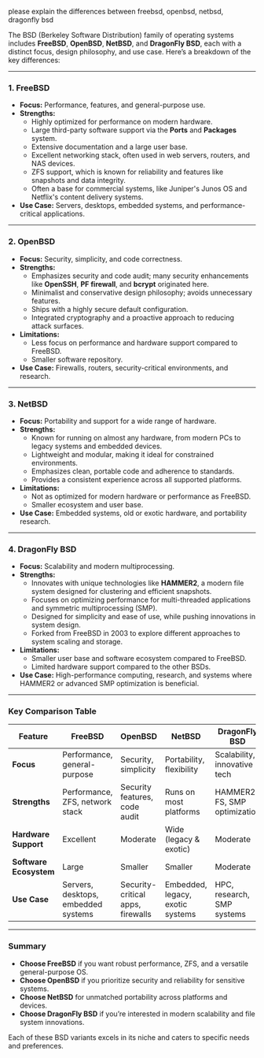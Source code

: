 please explain the differences between freebsd, openbsd, netbsd, dragonfly bsd


The BSD (Berkeley Software Distribution) family of operating systems includes **FreeBSD**, **OpenBSD**, **NetBSD**, and **DragonFly BSD**, each with a distinct focus, design philosophy, and use case. Here’s a breakdown of the key differences:

---

### **1. FreeBSD**
- **Focus:** Performance, features, and general-purpose use.
- **Strengths:**
  - Highly optimized for performance on modern hardware.
  - Large third-party software support via the **Ports** and **Packages** system.
  - Extensive documentation and a large user base.
  - Excellent networking stack, often used in web servers, routers, and NAS devices.
  - ZFS support, which is known for reliability and features like snapshots and data integrity.
  - Often a base for commercial systems, like Juniper's Junos OS and Netflix's content delivery systems.
- **Use Case:** Servers, desktops, embedded systems, and performance-critical applications.

---

### **2. OpenBSD**
- **Focus:** Security, simplicity, and code correctness.
- **Strengths:**
  - Emphasizes security and code audit; many security enhancements like **OpenSSH**, **PF firewall**, and **bcrypt** originated here.
  - Minimalist and conservative design philosophy; avoids unnecessary features.
  - Ships with a highly secure default configuration.
  - Integrated cryptography and a proactive approach to reducing attack surfaces.
- **Limitations:** 
  - Less focus on performance and hardware support compared to FreeBSD.
  - Smaller software repository.
- **Use Case:** Firewalls, routers, security-critical environments, and research.

---

### **3. NetBSD**
- **Focus:** Portability and support for a wide range of hardware.
- **Strengths:**
  - Known for running on almost any hardware, from modern PCs to legacy systems and embedded devices.
  - Lightweight and modular, making it ideal for constrained environments.
  - Emphasizes clean, portable code and adherence to standards.
  - Provides a consistent experience across all supported platforms.
- **Limitations:**
  - Not as optimized for modern hardware or performance as FreeBSD.
  - Smaller ecosystem and user base.
- **Use Case:** Embedded systems, old or exotic hardware, and portability research.

---

### **4. DragonFly BSD**
- **Focus:** Scalability and modern multiprocessing.
- **Strengths:**
  - Innovates with unique technologies like **HAMMER2**, a modern file system designed for clustering and efficient snapshots.
  - Focuses on optimizing performance for multi-threaded applications and symmetric multiprocessing (SMP).
  - Designed for simplicity and ease of use, while pushing innovations in system design.
  - Forked from FreeBSD in 2003 to explore different approaches to system scaling and storage.
- **Limitations:**
  - Smaller user base and software ecosystem compared to FreeBSD.
  - Limited hardware support compared to the other BSDs.
- **Use Case:** High-performance computing, research, and systems where HAMMER2 or advanced SMP optimization is beneficial.

---

### **Key Comparison Table**

| Feature                | FreeBSD              | OpenBSD              | NetBSD              | DragonFly BSD        |
|------------------------|----------------------|----------------------|---------------------|----------------------|
| **Focus**             | Performance, general-purpose | Security, simplicity  | Portability, flexibility | Scalability, innovative tech |
| **Strengths**         | Performance, ZFS, network stack | Security features, code audit | Runs on most platforms | HAMMER2 FS, SMP optimization |
| **Hardware Support**  | Excellent            | Moderate             | Wide (legacy & exotic) | Moderate            |
| **Software Ecosystem**| Large                | Smaller              | Smaller             | Moderate            |
| **Use Case**          | Servers, desktops, embedded systems | Security-critical apps, firewalls | Embedded, legacy, exotic systems | HPC, research, SMP systems |

---

### **Summary**
- **Choose FreeBSD** if you want robust performance, ZFS, and a versatile general-purpose OS.
- **Choose OpenBSD** if you prioritize security and reliability for sensitive systems.
- **Choose NetBSD** for unmatched portability across platforms and devices.
- **Choose DragonFly BSD** if you’re interested in modern scalability and file system innovations. 

Each of these BSD variants excels in its niche and caters to specific needs and preferences.
